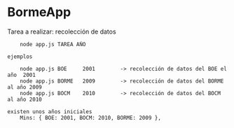 ﻿# BormeApp

Tarea a realizar:
	recolección de datos

		node app.js TAREA AÑO

	ejemplos
		
		node app.js BOE 	2001		-> recolección de datos del BOE el año	2001
		node app.js BORME	2009		-> recolección de datos del BORME al año 2009
		node app.js BOCM	2010		-> recolección de datos del BOCM al año 2010

	existen unos años iniciales
		Mins: { BOE: 2001, BOCM: 2010, BORME: 2009 },
	
